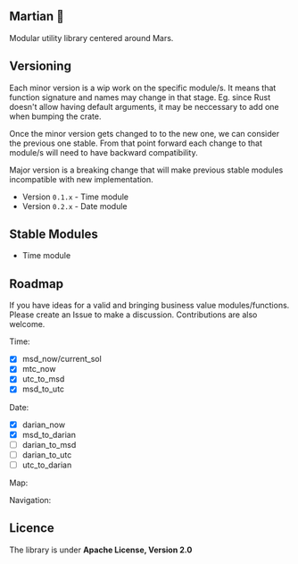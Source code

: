 ## Martian 👾

Modular utility library centered around Mars.

## Versioning

Each minor version is a wip work on the specific module/s. It means that function signature and names may change in that stage. Eg. since Rust doesn't allow having default arguments, it may be neccessary to add one when bumping the crate.

Once the minor version gets changed to to the new one, we can consider the previous one stable. From that point forward each change to that module/s will need to have backward compatibility.

Major version is a breaking change that will make previous stable modules incompatible with new implementation.

- Version `0.1.x` - Time module
- Version `0.2.x` - Date module

## Stable Modules

- Time module

## Roadmap

If you have ideas for a valid and bringing business value modules/functions. Please create an Issue to make a discussion. Contributions are also welcome.

Time:

- [x] msd_now/current_sol
- [x] mtc_now
- [x] utc_to_msd
- [x] msd_to_utc

Date:

- [x] darian_now
- [x] msd_to_darian
- [ ] darian_to_msd
- [ ] darian_to_utc
- [ ] utc_to_darian

Map:

Navigation:

## Licence

The library is under **Apache License, Version 2.0**
